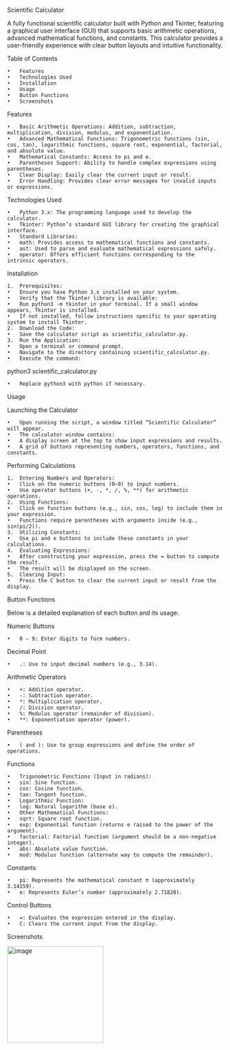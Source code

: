 Scientific Calculator

A fully functional scientific calculator built with Python and Tkinter, featuring a graphical user interface (GUI) that supports basic arithmetic operations, advanced mathematical functions, and constants. This calculator provides a user-friendly experience with clear button layouts and intuitive functionality.

Table of Contents

	•	Features
	•	Technologies Used
	•	Installation
	•	Usage
	•	Button Functions
	•	Screenshots


Features

	•	Basic Arithmetic Operations: Addition, subtraction, multiplication, division, modulus, and exponentiation.
	•	Advanced Mathematical Functions: Trigonometric functions (sin, cos, tan), logarithmic functions, square root, exponential, factorial, and absolute value.
	•	Mathematical Constants: Access to pi and e.
	•	Parentheses Support: Ability to handle complex expressions using parentheses.
	•	Clear Display: Easily clear the current input or result.
	•	Error Handling: Provides clear error messages for invalid inputs or expressions.

Technologies Used

	•	Python 3.x: The programming language used to develop the calculator.
	•	Tkinter: Python’s standard GUI library for creating the graphical interface.
	•	Standard Libraries:
	•	math: Provides access to mathematical functions and constants.
	•	ast: Used to parse and evaluate mathematical expressions safely.
	•	operator: Offers efficient functions corresponding to the intrinsic operators.

Installation

	1.	Prerequisites:
	•	Ensure you have Python 3.x installed on your system.
	•	Verify that the Tkinter library is available:
	•	Run python3 -m tkinter in your terminal. If a small window appears, Tkinter is installed.
	•	If not installed, follow instructions specific to your operating system to install Tkinter.
	2.	Download the Code:
	•	Save the calculator script as scientific_calculator.py.
	3.	Run the Application:
	•	Open a terminal or command prompt.
	•	Navigate to the directory containing scientific_calculator.py.
	•	Execute the command:

python3 scientific_calculator.py

	•	Replace python3 with python if necessary.

Usage

Launching the Calculator

	•	Upon running the script, a window titled “Scientific Calculator” will appear.
	•	The calculator window contains:
	•	A display screen at the top to show input expressions and results.
	•	A grid of buttons representing numbers, operators, functions, and constants.

Performing Calculations

	1.	Entering Numbers and Operators:
	•	Click on the numeric buttons (0–9) to input numbers.
	•	Use operator buttons (+, -, *, /, %, **) for arithmetic operations.
	2.	Using Functions:
	•	Click on function buttons (e.g., sin, cos, log) to include them in your expression.
	•	Functions require parentheses with arguments inside (e.g., sin(pi/2)).
	3.	Utilizing Constants:
	•	Use pi and e buttons to include these constants in your calculations.
	4.	Evaluating Expressions:
	•	After constructing your expression, press the = button to compute the result.
	•	The result will be displayed on the screen.
	5.	Clearing Input:
	•	Press the C button to clear the current input or result from the display.

Button Functions

Below is a detailed explanation of each button and its usage:

Numeric Buttons

	•	0 – 9: Enter digits to form numbers.

Decimal Point

	•	.: Use to input decimal numbers (e.g., 3.14).

Arithmetic Operators

	•	+: Addition operator.
	•	-: Subtraction operator.
	•	*: Multiplication operator.
	•	/: Division operator.
	•	%: Modulus operator (remainder of division).
	•	**: Exponentiation operator (power).

Parentheses

	•	( and ): Use to group expressions and define the order of operations.

Functions

	•	Trigonometric Functions (Input in radians):
	•	sin: Sine function.
	•	cos: Cosine function.
	•	tan: Tangent function.
	•	Logarithmic Function:
	•	log: Natural logarithm (base e).
	•	Other Mathematical Functions:
	•	sqrt: Square root function.
	•	exp: Exponential function (returns e raised to the power of the argument).
	•	factorial: Factorial function (argument should be a non-negative integer).
	•	abs: Absolute value function.
	•	mod: Modulus function (alternate way to compute the remainder).

Constants

	•	pi: Represents the mathematical constant π (approximately 3.14159).
	•	e: Represents Euler’s number (approximately 2.71828).

Control Buttons

	•	=: Evaluates the expression entered in the display.
	•	C: Clears the current input from the display.

Screenshots

<img width="224" alt="image" src="https://github.com/user-attachments/assets/21c3d49d-0d8d-4b28-a1a8-05220d70cfb5">

